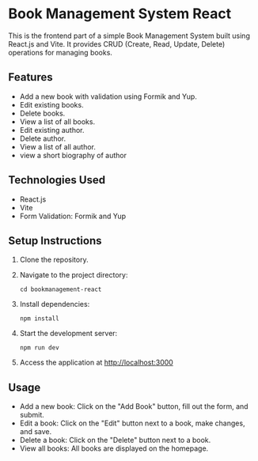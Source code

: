 # Book Management System React

This is the frontend part of a simple Book Management System built using React.js and Vite. It provides CRUD (Create, Read, Update, Delete) operations for managing books.

## Features

- Add a new book with validation using Formik and Yup.
- Edit existing books.
- Delete books.
- View a list of all books.
- Edit existing author.
- Delete author.
- View a list of all author.
- view a short biography of author


## Technologies Used

- React.js
- Vite
- Form Validation: Formik and Yup

## Setup Instructions

1. Clone the repository.

2. Navigate to the project directory:

    ```
    cd bookmanagement-react
    ```

3. Install dependencies:

    ```
    npm install
    ```

4. Start the development server:

    ```
    npm run dev
    ```

5. Access the application at [http://localhost:3000](https://bookmanagement-react.netlify.app/)


## Usage

- Add a new book: Click on the "Add Book" button, fill out the form, and submit.
- Edit a book: Click on the "Edit" button next to a book, make changes, and save.
- Delete a book: Click on the "Delete" button next to a book.
- View all books: All books are displayed on the homepage.



